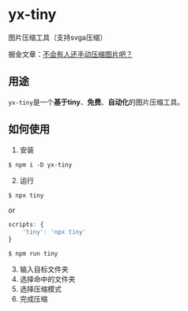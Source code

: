 # yx-tiny

图片压缩工具（支持svga压缩）

掘金文章：[不会有人还手动压缩图片吧？](https://juejin.cn/user/1600515544460872)

## 用途

`yx-tiny`是一个**基于tiny**、**免费**、**自动化**的图片压缩工具。

## 如何使用
1. 安装

```
$ npm i -D yx-tiny
```

2. 运行


```js
$ npx tiny
```
or
```js
scripts: {
    'tiny': 'npx tiny'
}
```
```
$ npm run tiny
```

3. 输入目标文件夹
4. 选择命中的文件夹
5. 选择压缩模式
6. 完成压缩